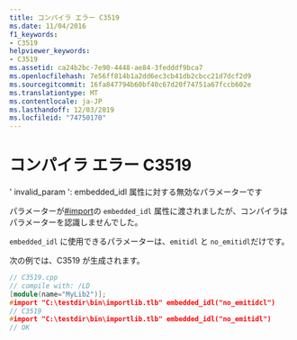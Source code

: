 ```yaml
---
title: コンパイラ エラー C3519
ms.date: 11/04/2016
f1_keywords:
- C3519
helpviewer_keywords:
- C3519
ms.assetid: ca24b2bc-7e90-4448-ae84-3fedddf9bca7
ms.openlocfilehash: 7e56ff814b1a2dd6ec3cb41db2cbcc21d7dcf2d9
ms.sourcegitcommit: 16fa847794b60bf40c67d20f74751a67fccb602e
ms.translationtype: MT
ms.contentlocale: ja-JP
ms.lasthandoff: 12/03/2019
ms.locfileid: "74750170"
---
```

# <a name="compiler-error-c3519"></a>コンパイラ エラー C3519

' invalid_param ': embedded_idl 属性に対する無効なパラメーターです

パラメーターが[#import](../../preprocessor/hash-import-directive-cpp.md)の `embedded_idl` 属性に渡されましたが、コンパイラはパラメーターを認識しませんでした。

`embedded_idl` に使用できるパラメーターは、`emitidl` と `no_emitidl`だけです。

次の例では、C3519 が生成されます。

```cpp
// C3519.cpp
// compile with: /LD
[module(name="MyLib2")];
#import "C:\testdir\bin\importlib.tlb" embedded_idl("no_emitidcl")
// C3519
#import "C:\testdir\bin\importlib.tlb" embedded_idl("no_emitidl")
// OK
```
